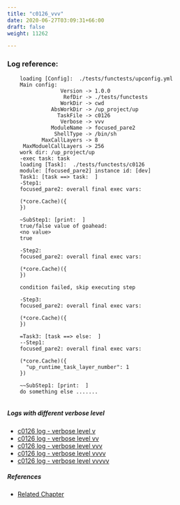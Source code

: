 ```yaml
---
title: "c0126_vvv"
date: 2020-06-27T03:09:31+66:00
draft: false
weight: 11262

---
```


### Log reference: <no value>

```
    loading [Config]:  ./tests/functests/upconfig.yml
    Main config:
                 Version -> 1.0.0
                  RefDir -> ./tests/functests
                 WorkDir -> cwd
              AbsWorkDir -> /up_project/up
                TaskFile -> c0126
                 Verbose -> vvv
              ModuleName -> focused_pare2
               ShellType -> /bin/sh
           MaxCallLayers -> 8
     MaxModuelCallLayers -> 256
    work dir: /up_project/up
    -exec task: task
    loading [Task]:  ./tests/functests/c0126
    module: [focused_pare2] instance id: [dev]
    Task1: [task ==> task:  ]
    -Step1:
    focused_pare2: overall final exec vars:
    
    (*core.Cache)({
    })
    
    ~SubStep1: [print:  ]
    true/false value of goahead:
    <no value>
    true
    
    -Step2:
    focused_pare2: overall final exec vars:
    
    (*core.Cache)({
    })
    
    condition failed, skip executing step 
    
    -Step3:
    focused_pare2: overall final exec vars:
    
    (*core.Cache)({
    })
    
    =Task3: [task ==> else:  ]
    --Step1:
    focused_pare2: overall final exec vars:
    
    (*core.Cache)({
      "up_runtime_task_layer_number": 1
    })
    
    ~~SubStep1: [print:  ]
    do something else .......
    
```

##### Logs with different verbose level
* [c0126 log - verbose level v](../../logs/c0126_v)
* [c0126 log - verbose level vv](../../logs/c0126_vv)
* [c0126 log - verbose level vvv](../../logs/c0126_vvv)
* [c0126 log - verbose level vvvv](../../logs/c0126_vvvv)
* [c0126 log - verbose level vvvvv](../../logs/c0126_vvvvv)

##### References
* [Related Chapter](../../flow-controll/c0126)
